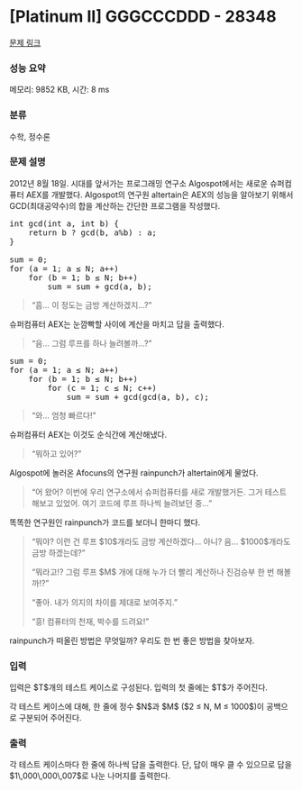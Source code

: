 # [Platinum II] GGGCCCDDD - 28348 

[문제 링크](https://www.acmicpc.net/problem/28348) 

### 성능 요약

메모리: 9852 KB, 시간: 8 ms

### 분류

수학, 정수론

### 문제 설명

<p>2012년 8월 18일. 시대를 앞서가는 프로그래밍 연구소 Algospot에서는 새로운 슈퍼컴퓨터 AEX를 개발했다. Algospot의 연구원 altertain은 AEX의 성능을 알아보기 위해서 GCD(최대공약수)의 합을 계산하는 간단한 프로그램을 작성했다.</p>

<pre>int gcd(int a, int b) {
    return b ? gcd(b, a%b) : a;
}

sum = 0;
for (a = 1; a ≤ N; a++)
    for (b = 1; b ≤ N; b++)
        sum = sum + gcd(a, b);
</pre>

<blockquote>
<p>“흠… 이 정도는 금방 계산하겠지…?”</p>
</blockquote>

<p>슈퍼컴퓨터 AEX는 눈깜빡할 사이에 계산을 마치고 답을 출력했다.</p>

<blockquote>
<p>“음… 그럼 루프를 하나 늘려볼까…?”</p>
</blockquote>

<pre>sum = 0;
for (a = 1; a ≤ N; a++)
    for (b = 1; b ≤ N; b++)
        for (c = 1; c ≤ N; c++)
            sum = sum + gcd(gcd(a, b), c);
</pre>

<blockquote>
<p>“와… 엄청 빠르다!”</p>
</blockquote>

<p>슈퍼컴퓨터 AEX는 이것도 순식간에 계산해냈다.</p>

<blockquote>
<p>“뭐하고 있어?”</p>
</blockquote>

<p>Algospot에 놀러온 Afocuns의 연구원 rainpunch가 altertain에게 물었다.</p>

<blockquote>
<p>“어 왔어? 이번에 우리 연구소에서 슈퍼컴퓨터를 새로 개발했거든. 그거 테스트해보고 있었어. 여기 코드에 루프 하나씩 늘려보던 중…”</p>
</blockquote>

<p>똑똑한 연구원인 rainpunch가 코드를 보더니 한마디 했다.</p>

<blockquote>
<p>“뭐야? 이런 건 루프 $10$개라도 금방 계산하겠다… 아니? 음… $1000$개라도 금방 하겠는데?”</p>

<p>“뭐라고!? 그럼 루프 $M$ 개에 대해 누가 더 빨리 계산하나 진검승부 한 번 해볼까!?”</p>

<p>“좋아. 내가 의지의 차이를 제대로 보여주지.”</p>

<p>“흥! 컴퓨터의 천재, 박수를 드려요!”</p>
</blockquote>

<p>rainpunch가 떠올린 방법은 무엇일까? 우리도 한 번 좋은 방법을 찾아보자.</p>

### 입력 

 <p>입력은 $T$개의 테스트 케이스로 구성된다. 입력의 첫 줄에는 $T$가 주어진다.</p>

<p>각 테스트 케이스에 대해, 한 줄에 정수 $N$과 $M$ ($2 ≤ N, M ≤ 1000$)이 공백으로 구분되어 주어진다.</p>

### 출력 

 <p>각 테스트 케이스마다 한 줄에 하나씩 답을 출력한다. 단, 답이 매우 클 수 있으므로 답을 $1\,000\,000\,007$로 나눈 나머지를 출력한다.</p>

